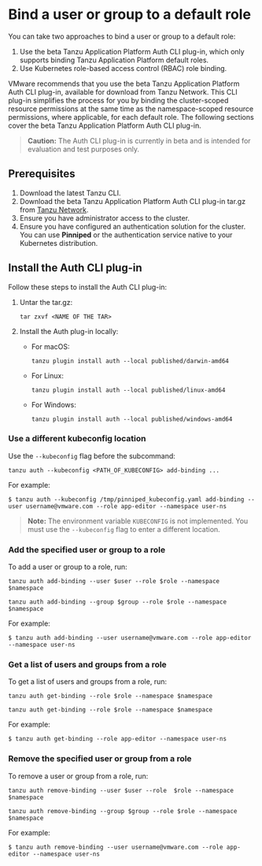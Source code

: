 # Bind a user or group to a default role

You can take two approaches to bind a user or group to a default role:

1. Use the beta Tanzu Application Platform Auth CLI plug-in, which only supports binding Tanzu Application Platform default roles.
1. Use Kubernetes role-based access control (RBAC) role binding.

VMware recommends that you use the beta Tanzu Application Platform Auth CLI plug-in, available for download from Tanzu Network. This CLI plug-in simplifies the process for you by binding the cluster-scoped resource permissions at the same time as the namespace-scoped resource permissions, where applicable, for each default role. The following sections cover the beta Tanzu Application Platform Auth CLI plug-in.

>**Caution:** The Auth CLI plug-in is currently in beta and is intended for evaluation and test purposes only.

## <a id="prereqs"></a>Prerequisites

1. Download the latest Tanzu CLI.
1. Download the beta Tanzu Application Platform Auth CLI plug-in tar.gz from [Tanzu Network](https://network.tanzu.vmware.com/products/tap-auth).
1. Ensure you have administrator access to the cluster.
1. Ensure you have configured an authentication solution for the cluster. You can use **Pinniped** or the authentication service native to your Kubernetes distribution.


## <a id="install"></a>Install the Auth CLI plug-in

Follow these steps to install the Auth CLI plug-in:

1. Untar the tar.gz:

    ```
    tar zxvf <NAME OF THE TAR>
    ```

1. Install the Auth plug-in locally:

    - For macOS:

        ```
        tanzu plugin install auth --local published/darwin-amd64
        ```

    - For Linux:

        ```
        tanzu plugin install auth --local published/linux-amd64
        ```

    - For Windows:

        ```
        tanzu plugin install auth --local published/windows-amd64
        ```

### <a id="use-kubeconfig"></a>Use a different kubeconfig location

Use the `--kubeconfig` flag before the subcommand:

```
tanzu auth --kubeconfig <PATH_OF_KUBECONFIG> add-binding ...
```

For example:

```
$ tanzu auth --kubeconfig /tmp/pinniped_kubeconfig.yaml add-binding --user username@vmware.com --role app-editor --namespace user-ns
```

>**Note:** The environment variable `KUBECONFIG` is not implemented. You must use the `--kubeconfig` flag to enter a different location.

### <a id="add-user-group-to-role"></a>Add the specified user or group to a role

To add a user or group to a role, run:

```
tanzu auth add-binding --user $user --role $role --namespace $namespace

tanzu auth add-binding --group $group --role $role --namespace $namespace
```

For example:

```
$ tanzu auth add-binding --user username@vmware.com --role app-editor --namespace user-ns
```

### <a id="get-list-users"></a>Get a list of users and groups from a role

To get a list of users and groups from a role, run:

```
tanzu auth get-binding --role $role --namespace $namespace

tanzu auth get-binding --role $role --namespace $namespace
```

For example:

```
$ tanzu auth get-binding --role app-editor --namespace user-ns
```

### <a id="remove-binding"></a>Remove the specified user or group from a role

To remove a user or group from a role, run:

```
tanzu auth remove-binding --user $user --role  $role --namespace $namespace

tanzu auth remove-binding --group $group --role $role --namespace $namespace
```

For example:

```
$ tanzu auth remove-binding --user username@vmware.com --role app-editor --namespace user-ns
```
